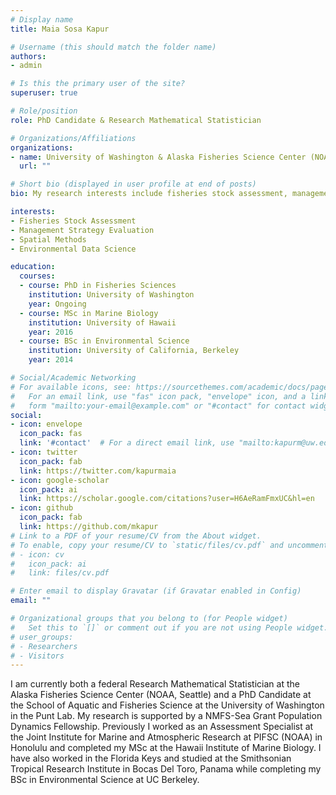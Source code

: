 ```yaml
---
# Display name
title: Maia Sosa Kapur

# Username (this should match the folder name)
authors:
- admin

# Is this the primary user of the site?
superuser: true

# Role/position
role: PhD Candidate & Research Mathematical Statistician

# Organizations/Affiliations
organizations:
- name: University of Washington & Alaska Fisheries Science Center (NOAA)
  url: ""

# Short bio (displayed in user profile at end of posts)
bio: My research interests include fisheries stock assessment, management strategy evaluation, spatio-temporal modeling, and improving data science tools for ecological managers.

interests:
- Fisheries Stock Assessment
- Management Strategy Evaluation
- Spatial Methods
- Environmental Data Science

education:
  courses:
  - course: PhD in Fisheries Sciences
    institution: University of Washington
    year: Ongoing
  - course: MSc in Marine Biology
    institution: University of Hawaii
    year: 2016
  - course: BSc in Environmental Science
    institution: University of California, Berkeley
    year: 2014

# Social/Academic Networking
# For available icons, see: https://sourcethemes.com/academic/docs/page-builder/#icons
#   For an email link, use "fas" icon pack, "envelope" icon, and a link in the
#   form "mailto:your-email@example.com" or "#contact" for contact widget.
social:
- icon: envelope
  icon_pack: fas
  link: '#contact'  # For a direct email link, use "mailto:kapurm@uw.edu".
- icon: twitter
  icon_pack: fab
  link: https://twitter.com/kapurmaia
- icon: google-scholar
  icon_pack: ai
  link: https://scholar.google.com/citations?user=H6AeRamFmxUC&hl=en
- icon: github
  icon_pack: fab
  link: https://github.com/mkapur
# Link to a PDF of your resume/CV from the About widget.
# To enable, copy your resume/CV to `static/files/cv.pdf` and uncomment the lines below.
# - icon: cv
#   icon_pack: ai
#   link: files/cv.pdf

# Enter email to display Gravatar (if Gravatar enabled in Config)
email: ""

# Organizational groups that you belong to (for People widget)
#   Set this to `[]` or comment out if you are not using People widget.
# user_groups:
# - Researchers
# - Visitors
---
```


I am currently both a federal Research Mathematical Statistician at the Alaska Fisheries Science Center (NOAA, Seattle) and a PhD Candidate at the School of Aquatic and Fisheries Science at the University of Washington in the Punt Lab. My research is supported by a NMFS-Sea Grant Population Dynamics Fellowship.  Previously I worked as an Assessment Specialist at the Joint Institute for Marine and Atmospheric Research at PIFSC (NOAA) in Honolulu and completed my MSc at the Hawaii Institute of Marine Biology. I have also worked in the Florida Keys and studied at the Smithsonian Tropical Research Institute in Bocas Del Toro, Panama while completing my BSc in Environmental Science at UC Berkeley.
